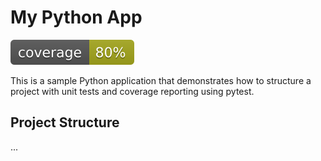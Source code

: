 # My Python App

![coverage](my-python-app/coverage.svg)

This is a sample Python application that demonstrates how to structure a project with unit tests and coverage reporting using pytest.

## Project Structure

...